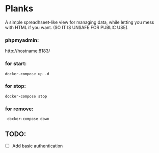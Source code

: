 # Planks

A simple spreadhseet-like view for managing data, while letting you mess with
HTML if you want. (SO IT IS UNSAFE FOR PUBLIC USE).

### phpmyadmin:

http://hostname:8183/

### for start: 
``docker-compose up -d``
### for stop:
``docker-compose stop``
### for remove:
`` docker-compose down``

## TODO:

- [ ] Add basic authentication
